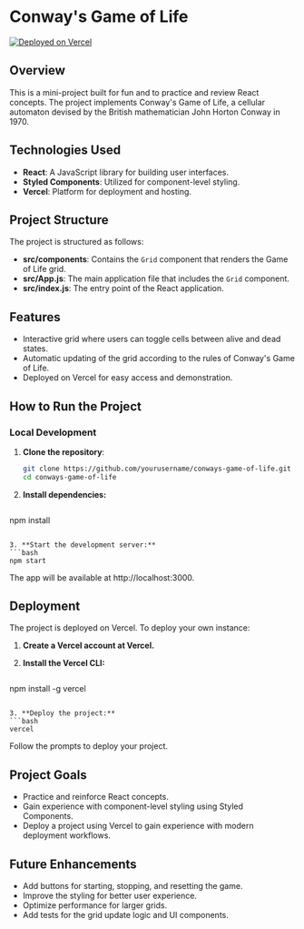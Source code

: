 # Conway's Game of Life

[![Deployed on Vercel](https://img.shields.io/badge/Deployed%20on-Vercel-brightgreen)](https://conways-game-of-life-mv2yrvgga-guillermos-projects-cd31575a.vercel.app)

## Overview

This is a mini-project built for fun and to practice and review React concepts. The project implements Conway's Game of Life, a cellular automaton devised by the British mathematician John Horton Conway in 1970.

## Technologies Used

- **React**: A JavaScript library for building user interfaces.
- **Styled Components**: Utilized for component-level styling.
- **Vercel**: Platform for deployment and hosting.

## Project Structure

The project is structured as follows:

- **src/components**: Contains the `Grid` component that renders the Game of Life grid.
- **src/App.js**: The main application file that includes the `Grid` component.
- **src/index.js**: The entry point of the React application.

## Features

- Interactive grid where users can toggle cells between alive and dead states.
- Automatic updating of the grid according to the rules of Conway's Game of Life.
- Deployed on Vercel for easy access and demonstration.

## How to Run the Project

### Local Development

1. **Clone the repository**:
   ```bash
   git clone https://github.com/yourusername/conways-game-of-life.git
   cd conways-game-of-life
   ```

2. **Install dependencies:**
   ```bash
  npm install
   ```

3. **Start the development server:**
   ```bash
  npm start
   ```
The app will be available at http://localhost:3000.

## Deployment

The project is deployed on Vercel. To deploy your own instance:

1. **Create a Vercel account at Vercel.**

2. **Install the Vercel CLI:**
   ```bash
  npm install -g vercel
   ```

3. **Deploy the project:**
   ```bash
  vercel
   ```
Follow the prompts to deploy your project.

## Project Goals

- Practice and reinforce React concepts.
- Gain experience with component-level styling using Styled Components.
- Deploy a project using Vercel to gain experience with modern deployment workflows.

## Future Enhancements

- Add buttons for starting, stopping, and resetting the game.
- Improve the styling for better user experience.
- Optimize performance for larger grids.
- Add tests for the grid update logic and UI components.